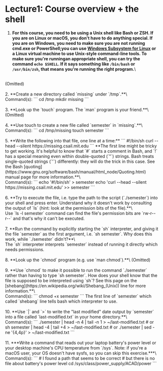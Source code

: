 # Lecture1: Course overview + the shell

1. **For this course, you need to be using a Unix shell like Bash or ZSH. If you are on Linux or macOS, you don't have to do anything special. If you are on Windows, you need to make sure you are not running cmd.exe or PowerShell;you can use [Windows Subsystem for Linux](https://docs.microsoft.com/en-us/windows/wsl/) or a Linux virtual machine to use Unix-style command-line tools. To make sure you're runningan appropriate shell, you can try the command `echo $SHELL`. If it says something like `/bin/bash` or `/usr/bin/zsh`, that means you're running the right program.**\
<br/>
  (Omitted)
<br/>
<br/>
2. **Create a new directory called `missing` under `/tmp`.**\
<br/>
  Command(s):
  ```
  cd /tmp
  mkdir missing
  ```
<br/>
<br/>
3. **Look up the `touch` program. The `man` program is your friend.**\
<br/>
  (Omitted)
<br/>
<br/>
4. **Use touch to create a new file called `semester` in `missing`.**\
<br/>  
  Command(s):
  ```
  cd /tmp/missing
  touch semester
  ```
<br/>
<br/>
5. **Write the following into that file, one line at a time:**
```
#!/bin/sh
curl --head --silent https://missing.csail.mit.edu
```
**The first line might be tricky to get working. It's helpful to know that
`#` starts a comment in Bash, and `!` has a special meaning even within
double-quoted (`"`) strings. Bash treats single-quoted strings (`'`)
differently: they will do the trick in this case. See the Bash
[quoting](https://www.gnu.org/software/bash/manual/html_node/Quoting.html)
manual page for more information.**\
<br/>  
  Command(s):
  ```
  echo '#!/bin/sh' > semester
  echo 'curl --head --silent https://missing.csail.mit.edu' >> semester
  ```
<br/>
<br/>
6. **Try to execute the file, i.e. type the path to the script (`./semester`) into your shell and press enter. Understand why it doesn't work by consulting the output of `ls` (hint: look at the permission bits of the file).**\
<br/>
  Use `ls -l semester` command can find the file's permission bits are `rw-r--r--` and that's why it can't be executed.
<br/>
<br/>
7. **Run the command by explicitly starting the `sh` interpreter, and giving it the file `semester` as the first argument, i.e. `sh semester`. Why does this work, while `./semester` didn't?**\
<br/>
  The `sh` interpreter interprets `semester` instead of running it directly which needs permissions.
<br/>
<br/>
8. **Look up the `chmod` program (e.g. use `man chmod`).**\
  (Omitted)
<br/>
<br/>
9. **Use `chmod` to make it possible to run the command `./semester` rather than having to type `sh semester`. How does your shell know that the file is supposed to be interpreted using `sh`? See this page on the [shebang](https://en.wikipedia.org/wiki/Shebang_(Unix)) line for more information.**\
<br/>
  Command(s):
  ```
  chmod +x semester
  ```
  The first line of `semester` which called `shebang` line tells bash which interpreter to use.
<br/>
<br/>
10. **Use `|` and `>` to write the "last modified" date output by `semester` into a file called `last-modified.txt` in your home directory.**\
<br/>
  Command(s):
  ```
  ./semester | head -n 4 | tail -n 1 > ~/last-modified.txt
  # or
  sh semester | head -4 | tail +4 > ~/last-modified.txt
  # or
  ./semester | sed -ne '{4,4p}' > ~/last-modified.txt
  ```
<br/>
<br/>
11. ***Write a command that reads out your laptop battery's power level or your desktop machine's CPU temperature from `/sys`. Note: if you're a macOS user, your OS doesn't have sysfs, so you can skip this exercise.***\
<br/>
  Command(s):
  ```
  # I found a path that seems to be correct
  # but there is no file about battery's power level
  cd /sys/class/power_supply/ACAD/power
  ```
